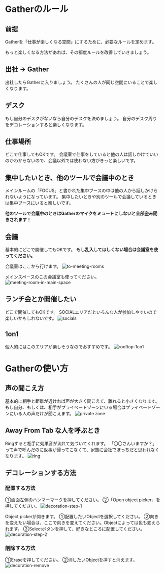 # Gatherのルール
## 前提
Gatherを「仕事が楽しくなる空間」にするために、必要なルールを定めます。

もっと楽しくなる方法があれば、その都度ルールを改善していきましょう。
## 出社 → Gather
出社したらGatherに入りましょう。
たくさんの人が同じ空間にいることで楽しくなります。
## デスク
もし自分のデスクがないなら自分のデスクを決めましょう。
自分のデスク周りをデコレーションすると楽しくなります。
## 仕事場所
どこで仕事してもOKです。
会議室で仕事をしていると他の人は話しかけていいのかわからないので、会議以外では使わない方がきっと楽しいです。
## 集中したいとき、他のツールで会議中のとき
メインルームの「FOCUS」と書かれた集中ブースの中は他の人から話しかけられないようになっています。
集中したいときや別のツールで会議しているときは集中ブースにいると楽しいです。

**他のツールで会議中のときはGatherのマイクをミュートにしないと全部盗み聞きされます！**
## 会議
基本的にどこで開催してもOKです。
**もし乱入してほしくない場合は会議室を使ってください。**

会議室はここから行けます。
![to-meeting-rooms](/img/to-meeting-rooms.png)

メインスペースのこの会議室も使ってください。
![meeting-room-in-main-space](/img/meeting-room-in-main-space.png)

## ランチ会とか開催したい
どこで開催してもOKです。
SOCIALエリアだといろんな人が参加しやすいので楽しいかもしれないです。
![socials](/img/socials.png)
## 1on1
個人的にはこのエリアが楽しそうなのでおすすめです。
![rooftop-1on1](/img/rooftop-1on1.png)
# Gatherの使い方
## 声の聞こえ方
基本的に相手と距離が近ければ声が大きく聞こえて、離れると小さくなります。
もし自分、もしくは、相手がプライベートゾーンにいる場合はプライベートゾーンにいる人の声だけが聞こえます。
![private zone](/img/private-zone.png)

## Away From Tab な人を呼ぶとき
Ringすると相手に効果音が流れて気づいてくれます。
「〇〇さんいますか？」って声で呼んだのに返事が帰ってこなくて、家族に会社でぼっちだと思われなくなります。
![ring](/img/ring.png)

## デコレーションする方法
### 配置する方法
①画面左側のハンマーマークを押してください。
②「Open object picker」を押してください。
![decoration-step-1](/img/decoration-step-1.png)

Object pickerが開きます。
①配置したいObjectを選択してください。
②向きを変えたい場合は、ここで向きを変えてください。Objectによっては色も変えられます。
③Selectボタンを押して、好きなところに配置してください。
![decoration-step-2](/img/decoration-step-2.png)
### 削除する方法
①Eraseを押してください。
②消したいObjectを押すと消えます。
![decoration-remove](/img/decoration-remove.png)
